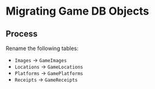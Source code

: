 # Migrating Game DB Objects

## Process

Rename the following tables:

- `Images` -> `GameImages`
- `Locations` -> `GameLocations`
- `Platforms` -> `GamePlatforms`
- `Receipts` -> `GameReceipts`

